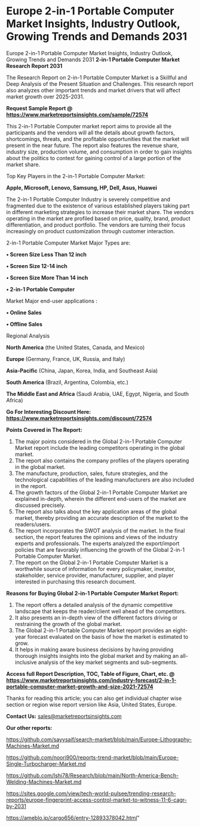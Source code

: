 # Europe 2-in-1 Portable Computer Market Insights, Industry Outlook, Growing Trends and Demands 2031
Europe 2-in-1 Portable Computer Market Insights, Industry Outlook, Growing Trends and Demands 2031
<strong>2-in-1 Portable Computer Market Research Report 2031</strong>

The Research Report on 2-in-1 Portable Computer Market is a Skillful and Deep Analysis of the Present Situation and Challenges. This research report also analyzes other important trends and market drivers that will affect market growth over 2025-2031.

<strong>Request Sample Report @ <a href=https://www.marketreportsinsights.com/sample/72574>https://www.marketreportsinsights.com/sample/72574</a></strong>

This 2-in-1 Portable Computer market report aims to provide all the participants and the vendors will all the details about growth factors, shortcomings, threats, and the profitable opportunities that the market will present in the near future. The report also features the revenue share, industry size, production volume, and consumption in order to gain insights about the politics to contest for gaining control of a large portion of the market share.

Top Key Players in the 2-in-1 Portable Computer Market:

<strong>Apple, Microsoft, Lenovo, Samsung, HP, Dell, Asus, Huawei</strong>

The 2-in-1 Portable Computer Industry is severely competitive and fragmented due to the existence of various established players taking part in different marketing strategies to increase their market share. The vendors operating in the market are profiled based on price, quality, brand, product differentiation, and product portfolio. The vendors are turning their focus increasingly on product customization through customer interaction.

2-in-1 Portable Computer Market Major Types are:

<strong>• Screen Size Less Than 12 inch

• Screen Size 12-14 inch

• Screen Size More Than 14 inch

• 2-in-1 Portable Computer</strong>

Market Major end-user applications :

<strong>• Online Sales

• Offline Sales</strong>

Regional Analysis

</u><strong><b>North America</b></strong> (the United States, Canada, and Mexico)

<strong><b>Europe </b></strong>(Germany, France, UK, Russia, and Italy)

<strong><b>Asia-Pacific</b></strong> (China, Japan, Korea, India, and Southeast Asia)

<strong><b>South America</b></strong> (Brazil, Argentina, Colombia, etc.)

<strong><b>The Middle East and Africa</b></strong> (Saudi Arabia, UAE, Egypt, Nigeria, and South Africa)

<strong>Go For Interesting Discount Here: <a href=https://www.marketreportsinsights.com/discount/72574>https://www.marketreportsinsights.com/discount/72574</a></strong>

<strong>Points Covered in The Report:</strong>
<ol>
  <li>The major points considered in the Global 2-in-1 Portable Computer Market report include the leading competitors operating in the global market.</li>
  <li>The report also contains the company profiles of the players operating in the global market.</li>
  <li>The manufacture, production, sales, future strategies, and the technological capabilities of the leading manufacturers are also included in the report.</li>
  <li>The growth factors of the Global 2-in-1 Portable Computer Market are explained in-depth, wherein the different end-users of the market are discussed precisely.</li>
  <li>The report also talks about the key application areas of the global market, thereby providing an accurate description of the market to the readers/users.</li>
  <li>The report incorporates the SWOT analysis of the market. In the final section, the report features the opinions and views of the industry experts and professionals. The experts analyzed the export/import policies that are favorably influencing the growth of the Global 2-in-1 Portable Computer Market.</li>
  <li>The report on the Global 2-in-1 Portable Computer Market is a worthwhile source of information for every policymaker, investor, stakeholder, service provider, manufacturer, supplier, and player interested in purchasing this research document.</li>
</ol>
<strong>Reasons for Buying Global 2-in-1 Portable Computer Market Report:</strong>

<ol>
  <li>The report offers a detailed analysis of the dynamic competitive landscape that keeps the reader/client well ahead of the competitors.</li>
  <li>It also presents an in-depth view of the different factors driving or restraining the growth of the global market.</li>
  <li>The Global 2-in-1 Portable Computer Market report provides an eight-year forecast evaluated on the basis of how the market is estimated to grow.</li>
  <li>It helps in making aware business decisions by having providing thorough insights insights into the global market and by making an all-inclusive analysis of the key market segments and sub-segments.</li>
</ol>
<strong>Access full Report Description, TOC, Table of Figure, Chart, etc. @ <a href=https://www.marketreportsinsights.com/industry-forecast/2-in-1-portable-computer-market-growth-and-size-2021-72574>https://www.marketreportsinsights.com/industry-forecast/2-in-1-portable-computer-market-growth-and-size-2021-72574</a></strong>


Thanks for reading this article; you can also get individual chapter wise section or region wise report version like Asia, United States, Europe.

<strong>Contact Us:</strong>
sales@marketreportsinsights.com

<strong>Our other reports:</strong>

<a href=https://github.com/sayysaif/search-market/blob/main/Europe-Lithography-Machines-Market.md>https://github.com/sayysaif/search-market/blob/main/Europe-Lithography-Machines-Market.md</a>

<a href=https://github.com/noori900/reports-trend-market/blob/main/Europe-Single-Turbocharger-Market.md>https://github.com/noori900/reports-trend-market/blob/main/Europe-Single-Turbocharger-Market.md</a>

<a href=https://github.com/Ishi78/Research/blob/main/North-America-Bench-Welding-Machines-Market.md>https://github.com/Ishi78/Research/blob/main/North-America-Bench-Welding-Machines-Market.md</a>

<a href=https://sites.google.com/view/tech-world-pulsee/trending-research-reports/europe-fingerprint-access-control-market-to-witness-11-6-cagr-by-2031>https://sites.google.com/view/tech-world-pulsee/trending-research-reports/europe-fingerprint-access-control-market-to-witness-11-6-cagr-by-2031</a>

<a href=https://ameblo.jp/cargo656/entry-12893378042.html>https://ameblo.jp/cargo656/entry-12893378042.html</a>"
